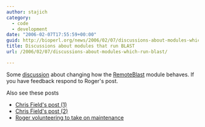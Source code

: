 ```yaml
---
author: stajich
category:
  - code
  - development
date: "2006-02-07T17:55:59+00:00"
guid: http://bioperl.org/news/2006/02/07/discussions-about-modules-which-run-blast/
title: Discussions about modules that run BLAST
url: /2006/02/07/discussions-about-modules-which-run-blast/

---
```

Some [discussion](http://lists.open-bio.org/pipermail/bioperl-l/2006-February/020739.html) about changing how the [RemoteBlast](http://bioperl.org/wiki/Module:Bio::Tools::Run::RemoteBlast) module behaves. If you have feedback respond to Roger's post.

Also see these posts

- [Chris Field's post (1)](http://lists.open-bio.org/pipermail/bioperl-l/2006-January/020665.html)
- [Chris Field's post (2)](http://lists.open-bio.org/pipermail/bioperl-l/2006-February/020721.html)
- [Roger volunteering to take on maintenance](http://lists.open-bio.org/pipermail/bioperl-l/2006-January/020698.html)
